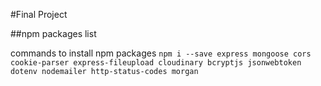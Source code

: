 #Final Project

##npm packages list

commands to install npm packages `npm i --save express mongoose cors cookie-parser express-fileupload cloudinary bcryptjs jsonwebtoken dotenv nodemailer http-status-codes morgan`

